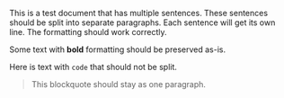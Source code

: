 This is a test document that has multiple sentences. These sentences should be split into separate paragraphs. Each sentence will get its own line. The formatting should work correctly.

Some text with **bold** formatting should be preserved as-is.

Here is text with `code` that should not be split.

> This blockquote should stay as one paragraph.

